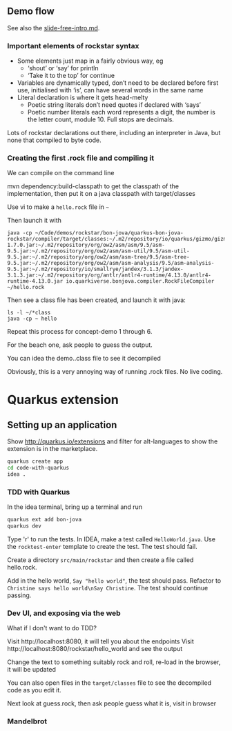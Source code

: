 ## Demo flow

See also the [slide-free-intro.md](slide-free-intro.md).

### Important elements of rockstar syntax

- Some elements just map in a fairly obvious way, eg
    - ‘shout’ or ‘say’ for println
    - ‘Take it to the top’ for continue
- Variables are dynamically typed, don’t need to be declared before first use, initialised with ‘is’, can have several
  words in the same name
- Literal declaration is where it gets head-melty
    - Poetic string literals don’t need quotes if declared with ‘says’
    - Poetic number literals each word represents a digit, the number is the letter count, module 10. Full stops are
      decimals.

Lots of rockstar declarations out there, including an interpreter in Java, but none that compiled to byte code.

### Creating the first .rock file and compiling it

We can compile on the command line

mvn dependency:build-classpath to get the classpath of the implementation, then put it on a java classpath with
target/classes

Use vi to make a `hello.rock` file in `~`

Then launch it with

```
java -cp ~/Code/demos/rockstar/bon-jova/quarkus-bon-jova-rockstar/compiler/target/classes:~/.m2/repository/io/quarkus/gizmo/gizmo/1.7.0/gizmo-1.7.0.jar:~/.m2/repository/org/ow2/asm/asm/9.5/asm-9.5.jar:~/.m2/repository/org/ow2/asm/asm-util/9.5/asm-util-9.5.jar:~/.m2/repository/org/ow2/asm/asm-tree/9.5/asm-tree-9.5.jar:~/.m2/repository/org/ow2/asm/asm-analysis/9.5/asm-analysis-9.5.jar:~/.m2/repository/io/smallrye/jandex/3.1.3/jandex-3.1.3.jar:~/.m2/repository/org/antlr/antlr4-runtime/4.13.0/antlr4-runtime-4.13.0.jar io.quarkiverse.bonjova.compiler.RockFileCompiler ~/hello.rock
```

Then see a class file has been created, and launch it with java:

```shell
ls -l ~/*class
java -cp ~ hello
```

Repeat this process for concept-demo 1 through 6.

For the beach one, ask people to guess the output.

You can idea the demo..class file to see it decompiled

Obviously, this is a very annoying way of running .rock files. No live coding.

# Quarkus extension

## Setting up an application

Show http://quarkus.io/extensions and filter for alt-languages to show the extension is in the marketplace.

```sh
quarkus create app
cd code-with-quarkus
idea .
```

### TDD with Quarkus

In the idea terminal, bring up a terminal and run

```sh
quarkus ext add bon-jova
quarkus dev
```

Type 'r' to run the tests. In IDEA, make a test called `HelloWorld.java`. Use the `rocktest-enter` template to create
the test.
The test should fail.

Create a directory `src/main/rockstar` and then create a file called hello.rock.

Add in the hello world, `Say "hello world"`, the test should pass.
Refactor to `Christine says hello world\nSay Christine`. The test should continue passing.

### Dev UI, and exposing via the web

What if I don't want to do TDD?

Visit http://localhost:8080, it will tell you about the endpoints
Visit http://localhost:8080/rockstar/hello_world and see the output

Change the text to something suitably rock and roll, re-load in the browser, it will be updated

You can also open files in the `target/classes` file to see the decompiled code as you edit it.

Next look at guess.rock, then ask people guess what it is, visit in browser

### Mandelbrot